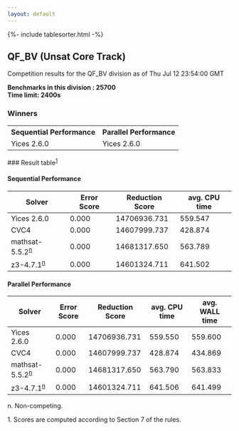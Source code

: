 ```yaml
---
layout: default
---
```

{%- include tablesorter.html -%}

##  QF_BV (Unsat Core Track)

Competition results for the QF_BV division as of Thu Jul 12 23:54:00 GMT

**Benchmarks in this division : 25700  
Time limit: 2400s** 

### Winners
<table>
<tr>
<th class="center">Sequential Performance</th>
<th class="center">Parallel Performance</th>
</tr><tr class="center"><td>Yices 2.6.0</td><td>Yices 2.6.0</td></tr></table>
### Result table<sup><a href="#fn1">1</a></sup>

#### Sequential Performance

<table id="sequential" class="result sorted">
<thead><tr class="center">
  <th>Solver</th>
  <th>Error Score</th>
  <th>Reduction Score</th>
  <th>avg. CPU time</th>
</tr></thead><tr>
<td>Yices 2.6.0</td>
<td>0.000</td><td>14706936.731</td><td>559.547</td><tr>
<td>CVC4</td>
<td>0.000</td><td>14607999.737</td><td>428.874</td><tr>
<td>mathsat-5.5.2<SUP><a href="#fn">n</a></SUP></td>
<td>0.000</td><td>14681317.650</td><td>563.789</td><tr>
<td>z3-4.7.1<SUP><a href="#fn">n</a></SUP></td>
<td>0.000</td><td>14601324.711</td><td>641.502</td></tr></table>

#### Parallel Performance

<table id="parallel" class="result sorted">
<thead><tr class="center">
  <th>Solver</th>
  <th>Error Score</th>
  <th>Reduction Score</th>
  <th>avg. CPU time</th>
  <th>avg. WALL time</th>
</tr></thead><tr>
<td>Yices 2.6.0</td>
<td>0.000</td><td>14706936.731</td><td>559.550</td><td>559.600</td></tr><tr>
<td>CVC4</td>
<td>0.000</td><td>14607999.737</td><td>428.874</td><td>434.869</td></tr><tr>
<td>mathsat-5.5.2<SUP><a href="#fn">n</a></SUP></td>
<td>0.000</td><td>14681317.650</td><td>563.790</td><td>563.833</td></tr><tr>
<td>z3-4.7.1<SUP><a href="#fn">n</a></SUP></td>
<td>0.000</td><td>14601324.711</td><td>641.506</td><td>641.499</td></tr></table>
 <span id="fn"> n. Non-competing. </span>

 <span id="fn1"> 1. Scores are computed according to Section 7 of the rules. </span>


